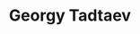 ---
title: Georgy Tadtaev
description: Assistant editor-in-chief. Profile - International Relations and Politics
avatar: Skt6M6L.jpg
---